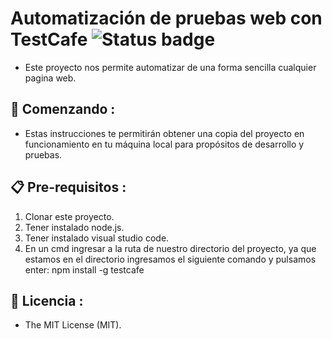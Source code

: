 # Automatización de pruebas web con TestCafe ![Status badge](https://img.shields.io/badge/status-in%20progress-brightgreen)

* Este proyecto nos permite automatizar de una forma sencilla cualquier pagina web.

## 🚀 Comenzando :

* Estas instrucciones te permitirán obtener una copia del proyecto en funcionamiento en tu máquina local para propósitos de desarrollo y pruebas.


## 📋 Pre-requisitos :

1. Clonar este proyecto.
2. Tener instalado node.js.
3. Tener instalado visual studio code.
4. En un cmd ingresar a la ruta de nuestro directorio del proyecto, ya que estamos en el directorio ingresamos el siguiente comando y pulsamos enter:  npm install -g testcafe



## 📜 Licencia :

* The MIT License (MIT).


